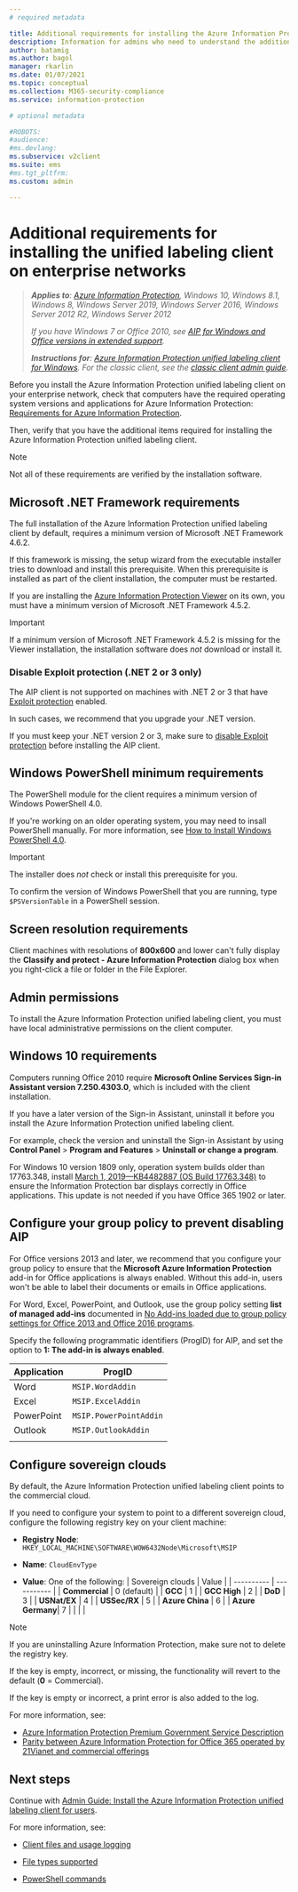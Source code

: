 ```yaml
---
# required metadata

title: Additional requirements for installing the Azure Information Protection unified labeling client
description: Information for admins who need to understand the additional system requirements for installing the Unified Labeling client on enterprise networks.
author: batamig
ms.author: bagol
manager: rkarlin
ms.date: 01/07/2021
ms.topic: conceptual
ms.collection: M365-security-compliance
ms.service: information-protection

# optional metadata

#ROBOTS:
#audience:
#ms.devlang:
ms.subservice: v2client
ms.suite: ems
#ms.tgt_pltfrm:
ms.custom: admin

---
```



# Additional requirements for installing the unified labeling client on enterprise networks

>***Applies to**: [Azure Information Protection](https://azure.microsoft.com/pricing/details/information-protection), Windows 10, Windows 8.1, Windows 8, Windows Server 2019, Windows Server 2016, Windows Server 2012 R2, Windows Server 2012*
>
>*If you have Windows 7 or Office 2010, see [AIP for Windows and Office versions in extended support](../known-issues.md#aip-for-windows-and-office-versions-in-extended-support).*
>
>***Instructions for**: [Azure Information Protection unified labeling client for Windows](../faqs.md#whats-the-difference-between-the-azure-information-protection-classic-and-unified-labeling-clients). For the classic client, see the [classic client admin guide](client-admin-guide-install.md).*

Before you install the Azure Information Protection unified labeling client on your enterprise network, check that computers have the required operating system versions and applications for Azure Information Protection: [Requirements for Azure Information Protection](../requirements.md). 

Then, verify that you have the additional items required for installing the Azure Information Protection unified labeling client.

> [!NOTE]
> Not all of these requirements are verified by the installation software.
>

## Microsoft .NET Framework requirements

The full installation of the Azure Information Protection unified labeling client by default, requires a minimum version of Microsoft .NET Framework 4.6.2. 

If this framework is missing, the setup wizard from the executable installer tries to download and install this prerequisite. When this prerequisite is installed as part of the client installation, the computer must be restarted.  

If you are installing the [Azure Information Protection Viewer](clientv2-view-use-files.md) on its own, you must have a minimum version of Microsoft .NET Framework 4.5.2. 

> [!IMPORTANT]
> If a minimum version of Microsoft .NET Framework 4.5.2 is missing for the Viewer installation, the installation software does *not* download or install it.
> 

### Disable Exploit protection (.NET 2 or 3 only)

The AIP client is not supported on machines with .NET 2 or 3 that have [Exploit protection](/windows/security/threat-protection/microsoft-defender-atp/enable-exploit-protection) enabled. 

In such cases, we recommend that you upgrade your .NET version. 

If you must keep your .NET version 2 or 3,  make sure to [disable Exploit protection](../known-issues.md#known-issues-for-aip-and-exploit-protection) before installing the AIP client.

## Windows PowerShell minimum requirements

The PowerShell module for the client requires a minimum version of Windows PowerShell 4.0.

If you're working on an older operating system, you may need to insall PowerShell manually. For more information, see [How to Install Windows PowerShell 4.0](https://social.technet.microsoft.com/wiki/contents/articles/21016.how-to-install-windows-powershell-4-0.aspx). 

> [!IMPORTANT]
> The installer does *not* check or install this prerequisite for you. 
>
> To confirm the version of Windows PowerShell that you are running, type `$PSVersionTable` in a PowerShell session.  
> 


## Screen resolution requirements

Client machines with resolutions of **800x600** and lower can't fully display the **Classify and protect - Azure Information Protection** dialog box when you right-click a file or folder in the File Explorer.   

## Admin permissions

To install the Azure Information Protection unified labeling client, you must have local administrative permissions on the client computer.
        
## Windows 10 requirements

Computers running Office 2010 require **Microsoft Online Services Sign-in Assistant version 7.250.4303.0**, which is included with the client installation. 

If you have a later version of the Sign-in Assistant, uninstall it before you install the Azure Information Protection unified labeling client. 

For example, check the version and uninstall the Sign-in Assistant by using **Control Panel** > **Program and Features** > **Uninstall or change a program**. 

For Windows 10 version 1809 only, operation system builds older than 17763.348, install [March 1, 2019—KB4482887 (OS Build 17763.348)](https://support.microsoft.com/help/4482887/windows-10-update-kb4482887) to ensure the Information Protection bar displays correctly in Office applications. This update is not needed if you have Office 365 1902 or later.    

## Configure your group policy to prevent disabling AIP

For Office versions 2013 and later, we recommend that you configure your group policy to ensure that the **Microsoft Azure Information Protection** add-in for Office applications is always enabled.  Without this add-in, users won't be able to label their documents or emails in Office applications.   

For Word, Excel, PowerPoint, and Outlook, use the group policy setting **list of managed add-ins** documented in [No Add-ins loaded due to group policy settings for Office 2013 and Office 2016 programs](https://support.microsoft.com/help/2733070/no-add-ins-loaded-due-to-group-policy-settings-for-office-2013-and-off). 

Specify the following programmatic identifiers (ProgID) for AIP, and set the option to **1: The add-in is always enabled**.

|Application  |ProgID  |
|---------|---------|
|Word     |     `MSIP.WordAddin`    |
|Excel     |  `MSIP.ExcelAddin`       |
|PowerPoint     |   `MSIP.PowerPointAddin`      |
|Outlook | `MSIP.OutlookAddin` |
| | | 
    
## Configure sovereign clouds

By default, the Azure Information Protection unified labeling client points to the commercial cloud.

If you need to configure your system to point to a different sovereign cloud, configure the following registry key on your client machine:

- **Registry Node**: 	`HKEY_LOCAL_MACHINE\SOFTWARE\WOW6432Node\Microsoft\MSIP`

- **Name**: ``CloudEnvType``

- **Value**: One of the following:
    | Sovereign clouds | Value |
    | ---------- | ----------- |
    | **Commercial** | 0 (default) |
    | **GCC**        | 1           |
    | **GCC High**   | 2           |
    | **DoD**        | 3           |
    | **USNat/EX** | 4 |
    | **USSec/RX** | 5 | 
    | **Azure China** | 6 |
    | **Azure Germany**| 7 |
    | | |


> [!NOTE]
> If you are uninstalling Azure Information Protection, make sure not to delete the registry key. 
> 
> If the key is empty, incorrect, or missing, the functionality will revert to the default (**0** = Commercial).
> 
> If the key is empty or incorrect, a print error is also added to the log.

For more information, see:

- [Azure Information Protection Premium Government Service Description](/enterprise-mobility-security/solutions/ems-aip-premium-govt-service-description#aip-apps-configuration-unified-labeling-only)
- [Parity between Azure Information Protection for Office 365 operated by 21Vianet and commercial offerings](/microsoft-365/admin/services-in-china/parity-between-azure-information-protection?view=o365-21vianet&preserve-view=true#manage-azure-information-protection-content-scan-jobs)

## Next steps

Continue with  [Admin Guide: Install the Azure Information Protection unified labeling client for users](clientv2-admin-guide-install.md).

For more information, see:

- [Client files and usage logging](clientv2-admin-guide-files-and-logging.md)

- [File types supported](clientv2-admin-guide-file-types.md)

- [PowerShell commands](clientv2-admin-guide-powershell.md)